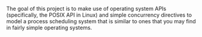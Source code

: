 The goal of this project is to make use of operating system APIs (specifically, the POSIX API in Linux) and
simple concurrency directives to model a process scheduling system that is similar to ones that you may find in
fairly simple operating systems. 
